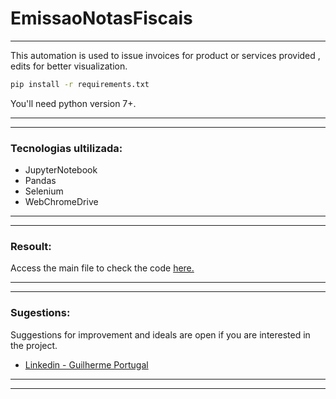 # EmissaoNotasFiscais
---

 This automation is used to issue invoices for product or services provided , edits for better visualization.

```bash
pip install -r requirements.txt
```

You'll need python version 7+. 

---
---
### Tecnologias ultilizada:

- JupyterNotebook
- Pandas
- Selenium
- WebChromeDrive

---
---
### Resoult:
Access the main file to check the code [here.](https://github.com/guilhptg/EmissaoNotasFiscais/blob/main/auto_issue_invoices.ipynb)


---
---
### Sugestions:

Suggestions for improvement and ideals are open if you are interested in the project.
- [Linkedin - Guilherme Portugal](https://www.linkedin.com/in/guilhptg/)

---
---
